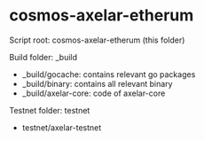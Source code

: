 # cosmos-axelar-etherum

Script root: cosmos-axelar-etherum (this folder)

Build folder: _build
* _build/gocache: contains relevant go packages
* _build/binary: contains all relevant binary
* _build/axelar-core: code of axelar-core

Testnet folder: testnet
* testnet/axelar-testnet